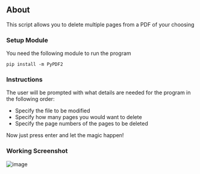 ## About
This script allows you to delete multiple pages from a PDF of your choosing

### Setup Module
You need the following module to run the program
```
pip install -m PyPDF2
```

### Instructions

The user will be prompted with what details are needed for the program in the following order:<br>
 - Specify the file to be modified
 - Specify how many pages you would want to delete
 - Specify the page numbers of the pages to be deleted
 
 Now just press enter and let the magic happen!

### Working Screenshot
![image](https://user-images.githubusercontent.com/12183499/135718811-d6b8f18e-7722-4320-945d-d42538a84779.png)